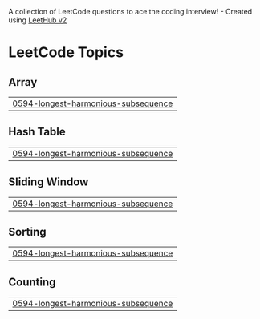 A collection of LeetCode questions to ace the coding interview! - Created using [LeetHub v2](https://github.com/arunbhardwaj/LeetHub-2.0)
<!---LeetCode Topics Start-->
# LeetCode Topics
## Array
|  |
| ------- |
| [0594-longest-harmonious-subsequence](https://github.com/sivasai37/Striver-Sheet-Challenge/tree/master/0594-longest-harmonious-subsequence) |
## Hash Table
|  |
| ------- |
| [0594-longest-harmonious-subsequence](https://github.com/sivasai37/Striver-Sheet-Challenge/tree/master/0594-longest-harmonious-subsequence) |
## Sliding Window
|  |
| ------- |
| [0594-longest-harmonious-subsequence](https://github.com/sivasai37/Striver-Sheet-Challenge/tree/master/0594-longest-harmonious-subsequence) |
## Sorting
|  |
| ------- |
| [0594-longest-harmonious-subsequence](https://github.com/sivasai37/Striver-Sheet-Challenge/tree/master/0594-longest-harmonious-subsequence) |
## Counting
|  |
| ------- |
| [0594-longest-harmonious-subsequence](https://github.com/sivasai37/Striver-Sheet-Challenge/tree/master/0594-longest-harmonious-subsequence) |
<!---LeetCode Topics End-->